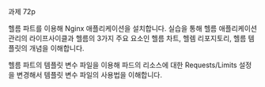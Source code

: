 과제 72p

헬름 파트를 이용해 Nginx 애플리케이션을 설치합니다. 실습을 통해 헬름 애플리케이션 관리의 라이프사이클과 헬름의 3가지 주요 요소인 헬름 차트, 헬렘 리포지토리, 헬름 템플릿의 개념을 이해합니다.

헬름 파트의 템플릿 변수 파일을 이용해 파드의 리소스에 대한 Requests/Limits 설정을 변경해서 템플릿 변수 파일의 사용법을 이해합니다.
